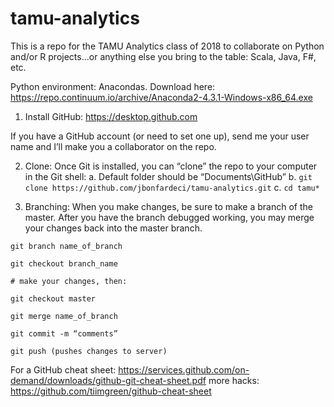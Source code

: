 # tamu-analytics
This is a repo for the TAMU Analytics class of 2018 to collaborate on Python and/or R projects...or anything else you bring to the table: Scala, Java, F#, etc.

Python environment: Anacondas. Download here: https://repo.continuum.io/archive/Anaconda2-4.3.1-Windows-x86_64.exe

1. Install GitHub: https://desktop.github.com

If you have a GitHub account (or need to set one up), send me your user name and I’ll make you a collaborator on the repo. 

2. Clone: Once Git is installed, you can “clone” the repo to your computer in the Git shell: 
a. Default folder should be “Documents\GitHub”
b. `git clone https://github.com/jbonfardeci/tamu-analytics.git`
c. `cd tamu*`

3. Branching: When you make changes, be sure to make a branch of the master. After you have the branch debugged working, you may merge your changes back into the master branch. 
```
git branch name_of_branch

git checkout branch_name

# make your changes, then:

git checkout master

git merge name_of_branch

git commit -m “comments”

git push (pushes changes to server)
```

For a GitHub cheat sheet: 
https://services.github.com/on-demand/downloads/github-git-cheat-sheet.pdf
more hacks: https://github.com/tiimgreen/github-cheat-sheet

